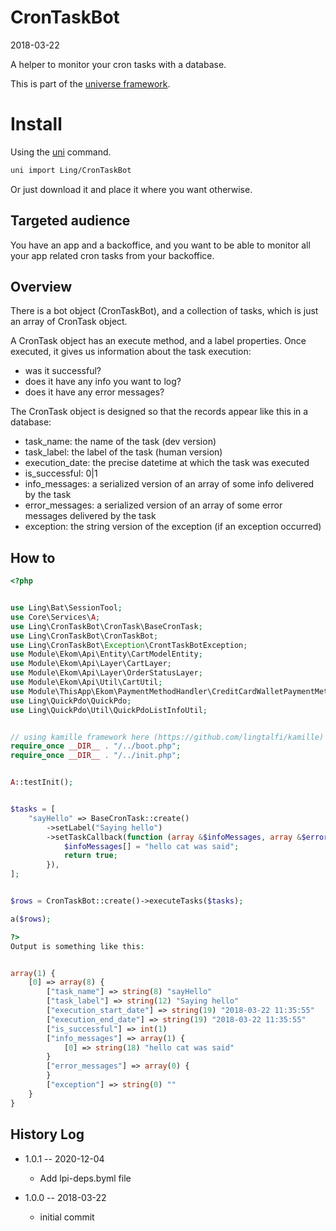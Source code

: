 CronTaskBot
=====================
2018-03-22



A helper to monitor your cron tasks with a database.


This is part of the [universe framework](https://github.com/karayabin/universe-snapshot).


Install
==========
Using the [uni](https://github.com/lingtalfi/universe-naive-importer) command.
```bash
uni import Ling/CronTaskBot
```

Or just download it and place it where you want otherwise.





Targeted audience
---------------
You have an app and a backoffice, and you want to be able to monitor all your app related cron tasks from your backoffice.




Overview
-------------

There is a bot object (CronTaskBot), and a collection of tasks, which is just an array of CronTask object.

A CronTask object has an execute method, and a label properties.
Once executed, it gives us information about the task execution: 

- was it successful?
- does it have any info you want to log?
- does it have any error messages?


The CronTask object is designed so that the records appear like this in a database:

- task_name: the name of the task (dev version)
- task_label: the label of the task (human version)
- execution_date: the precise datetime at which the task was executed
- is_successful: 0|1 
- info_messages: a serialized version of an array of some info delivered by the task 
- error_messages: a serialized version of an array of some error messages delivered by the task 
- exception: the string version of the exception (if an exception occurred) 





How to
-------------

```php
<?php


use Ling\Bat\SessionTool;
use Core\Services\A;
use Ling\CronTaskBot\CronTask\BaseCronTask;
use Ling\CronTaskBot\CronTaskBot;
use Ling\CronTaskBot\Exception\CrontTaskBotException;
use Module\Ekom\Api\Entity\CartModelEntity;
use Module\Ekom\Api\Layer\CartLayer;
use Module\Ekom\Api\Layer\OrderStatusLayer;
use Module\Ekom\Api\Util\CartUtil;
use Module\ThisApp\Ekom\PaymentMethodHandler\CreditCardWalletPaymentMethodHandler;
use Ling\QuickPdo\QuickPdo;
use Ling\QuickPdo\Util\QuickPdoListInfoUtil;


// using kamille framework here (https://github.com/lingtalfi/kamille)
require_once __DIR__ . "/../boot.php";
require_once __DIR__ . "/../init.php";


A::testInit();


$tasks = [
    "sayHello" => BaseCronTask::create()
        ->setLabel("Saying hello")
        ->setTaskCallback(function (array &$infoMessages, array &$errorMessages) {
            $infoMessages[] = "hello cat was said";
            return true;
        }),
];


$rows = CronTaskBot::create()->executeTasks($tasks);

a($rows);

?>
Output is something like this:


array(1) {
    [0] => array(8) {
        ["task_name"] => string(8) "sayHello"
        ["task_label"] => string(12) "Saying hello"
        ["execution_start_date"] => string(19) "2018-03-22 11:35:55"
        ["execution_end_date"] => string(19) "2018-03-22 11:35:55"
        ["is_successful"] => int(1)
        ["info_messages"] => array(1) {
            [0] => string(18) "hello cat was said"
        }
        ["error_messages"] => array(0) {
        }
        ["exception"] => string(0) ""
    }
}


```




History Log
------------------

- 1.0.1 -- 2020-12-04

    - Add lpi-deps.byml file

- 1.0.0 -- 2018-03-22

    - initial commit


